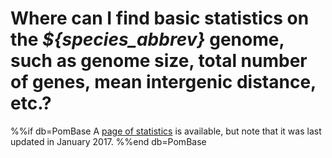 # Where can I find basic statistics on the *${species_abbrev}* genome, such as genome size, total number of genes, mean intergenic distance, etc.?
<!-- pombase_categories: Genome statistics and lists -->

%%if db=PomBase
A [page of statistics](/status/genome-overview) is available, but note that it was last updated in January 2017.
%%end db=PomBase


